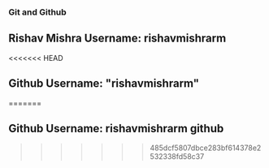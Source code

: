 ### Git and Github

## Rishav Mishra Username: rishavmishrarm

<<<<<<< HEAD
## Github Username: "rishavmishrarm"
=======
## Github Username: rishavmishrarm github
>>>>>>> 485dcf5807dbce283bf614378e2532338fd58c37
